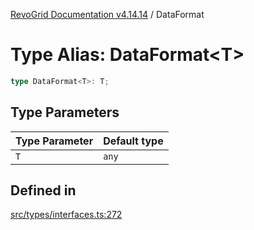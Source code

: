 [RevoGrid Documentation v4.14.14](README.md) / DataFormat

# Type Alias: DataFormat\<T\>

```ts
type DataFormat<T>: T;
```

## Type Parameters

| Type Parameter | Default type |
| ------ | ------ |
| `T` | `any` |

## Defined in

[src/types/interfaces.ts:272](https://github.com/revolist/revogrid/blob/fdfe81f10fb07db00151f14190ac038aded766a8/src/types/interfaces.ts#L272)
